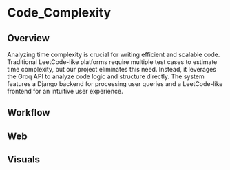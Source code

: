 # Code_Complexity

## Overview

Analyzing time complexity is crucial for writing efficient and scalable code. Traditional LeetCode-like platforms require multiple test cases to estimate time complexity, but our project eliminates this need. Instead, it leverages the Groq API to analyze code logic and structure directly. The system features a Django backend for processing user queries and a LeetCode-like frontend for an intuitive user experience.

## Workflow

## Web

## Visuals

